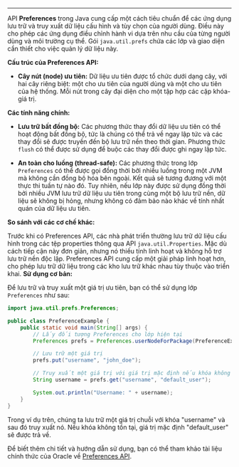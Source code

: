 
---
API **Preferences** trong Java cung cấp một cách tiêu chuẩn để các ứng dụng lưu trữ và truy xuất dữ liệu cấu hình và tùy chọn của người dùng. Điều này cho phép các ứng dụng điều chỉnh hành vi dựa trên nhu cầu của từng người dùng và môi trường cụ thể. Gói `java.util.prefs` chứa các lớp và giao diện cần thiết cho việc quản lý dữ liệu này.

**Cấu trúc của Preferences API:**

- **Cây nút (node) ưu tiên:** Dữ liệu ưu tiên được tổ chức dưới dạng cây, với hai cây riêng biệt: một cho ưu tiên của người dùng và một cho ưu tiên của hệ thống. Mỗi nút trong cây đại diện cho một tập hợp các cặp khóa-giá trị.

**Các tính năng chính:**

- **Lưu trữ bất đồng bộ:** Các phương thức thay đổi dữ liệu ưu tiên có thể hoạt động bất đồng bộ, tức là chúng có thể trả về ngay lập tức và các thay đổi sẽ được truyền đến bộ lưu trữ nền theo thời gian. Phương thức `flush` có thể được sử dụng để buộc các thay đổi được ghi ngay lập tức.
    
- **An toàn cho luồng (thread-safe):** Các phương thức trong lớp `Preferences` có thể được gọi đồng thời bởi nhiều luồng trong một JVM mà không cần đồng bộ hóa bên ngoài. Kết quả sẽ tương đương với một thực thi tuần tự nào đó. Tuy nhiên, nếu lớp này được sử dụng đồng thời bởi nhiều JVM lưu trữ dữ liệu ưu tiên trong cùng một bộ lưu trữ nền, dữ liệu sẽ không bị hỏng, nhưng không có đảm bảo nào khác về tính nhất quán của dữ liệu ưu tiên.
    

**So sánh với các cơ chế khác:**

Trước khi có Preferences API, các nhà phát triển thường lưu trữ dữ liệu cấu hình trong các tệp properties thông qua API `java.util.Properties`. Mặc dù cách tiếp cận này đơn giản, nhưng nó thiếu tính linh hoạt và không hỗ trợ lưu trữ nền độc lập. Preferences API cung cấp một giải pháp linh hoạt hơn, cho phép lưu trữ dữ liệu trong các kho lưu trữ khác nhau tùy thuộc vào triển khai.
**Sử dụng cơ bản:**

Để lưu trữ và truy xuất một giá trị ưu tiên, bạn có thể sử dụng lớp `Preferences` như sau:
```java
import java.util.prefs.Preferences;

public class PreferenceExample {
    public static void main(String[] args) {
        // Lấy đối tượng Preferences cho lớp hiện tại
        Preferences prefs = Preferences.userNodeForPackage(PreferenceExample.class);

        // Lưu trữ một giá trị
        prefs.put("username", "john_doe");

        // Truy xuất một giá trị với giá trị mặc định nếu khóa không tồn tại
        String username = prefs.get("username", "default_user");

        System.out.println("Username: " + username);
    }
}
```
Trong ví dụ trên, chúng ta lưu trữ một giá trị chuỗi với khóa "username" và sau đó truy xuất nó. Nếu khóa không tồn tại, giá trị mặc định "default_user" sẽ được trả về.

Để biết thêm chi tiết và hướng dẫn sử dụng, bạn có thể tham khảo tài liệu chính thức của Oracle về [Preferences API](https://docs.oracle.com/en/java/javase/21/core/preferences-api1.html).
